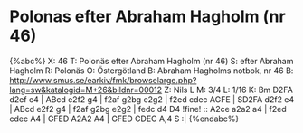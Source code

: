# Polonas efter Abraham Hagholm (nr 46)

{%abc%}
X: 46
T: Polonäs efter Abraham Hagholm (nr 46)
S: efter Abraham Hagholm
R: Polonäs
O: Östergötland
B: Abraham Hagholms notbok, nr 46
B: http://www.smus.se/earkiv/fmk/browselarge.php?lang=sw&katalogid=M+26&bildnr=00012
Z: Nils L
M: 3/4
L: 1/16
K: Bm
 D2FA d2ef e4 | ABcd e2f2 g4 | f2af g2bg e2g2 | f2ed cdec AGFE |
SD2FA d2f2 e4 | ABcd e2f2 g4 | f2af g2bg e2g2 | fedc d4 D4 !fine! ::
A2ce a2a2 a4 | f2ed cdec A4 | GFED A2A2 A4 | GFED CDEC A,4 S :|
{%endabc%}
